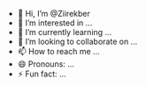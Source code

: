 - 👋 Hi, I’m @Ziirekber
- 👀 I’m interested in ...
- 🌱 I’m currently learning ...
- 💞️ I’m looking to collaborate on ...
- 📫 How to reach me ...
- 😄 Pronouns: ...
- ⚡ Fun fact: ...

<!---
Ziirekber/Ziirekber is a ✨ special ✨ repository because its `README.md` (this file) appears on your GitHub profile.
You can click the Preview link to take a look at your changes.
--->
